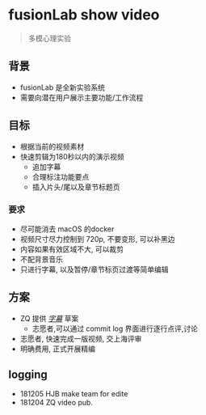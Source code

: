# fusionLab show video
> 多模心理实验

## 背景

- fusionLab 是全新实验系统
- 需要向潜在用户展示主要功能/工作流程

## 目标

- 根据当前的视频素材
- 快速剪辑为180秒以内的演示视频
    + 追加字幕
    + 合理标注功能要点
    + 插入片头/尾以及章节标题页

### 要求

- 尽可能消去 macOS 的docker
- 视频尺寸尽力控制到 720p, 不要变形, 可以补黑边
- 内容如果有效区域不大, 可以裁剪
- 不配背景音乐
- 只进行字幕, 以及暂停/章节标页过渡等简单编辑

## 方案

- ZQ 提供 *[字幕](subtitle.md)* 草案
    + 志愿者,可以通过 commit log 界面进行逐行点评,讨论
- 志愿者, 快速完成一版视频, 交上海评审
- 明确费用, 正式开展精编


## logging

- 181205 HJB make team for edite
- 181204 ZQ video pub.

